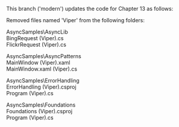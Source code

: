 This branch ('modern') updates the code for Chapter 13 as follows:

Removed files named 'Viper' from the following folders:

AsyncSamples\AsyncLib  
  BingRequest (Viper).cs  
  FlickrRequest (Viper).cs

AsyncSamples\AsyncPatterns  
  MainWindow (Viper).xaml  
  MainWindow.xaml (Viper).cs

AsyncSamples\ErrorHandling  
  ErrorHandling (Viper).csproj  
  Program (Viper).cs  

AsyncSamples\Foundations  
  Foundations (Viper).csproj  
  Program (Viper).cs  
